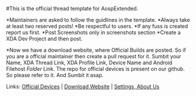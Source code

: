 #This is the official thread template for AospExtended.

*Maintainers are asked to follow the guidlines in the template.
*Always take at least two reserved posts!
*Be respectful to users.
*If any fuss is created report us first.
*Post Screenshots only in screenshots section
*Create a XDA Dev Project and then post.

*Now we have a download website, where Official Builds are posted. So if you are a official maintainer then create a pull request for it. Sumbit your Name, XDA Thread Link, XDA Profile Link, Device Name and Android Filehost *Folder* Link. The repo for official devices is present on our github. So please refer to it. And Sumbit it asap.

Links:
[Official Devices](https://github.com/AospExtended/official_devices) | [Download Website](http://downloads.aospextended.com/) |
[Settings, About Us](https://github.com/AospExtended/platform_packages_apps_Settings/edit/7.1.1/res/values/device_maintainers_arrays.xml)

